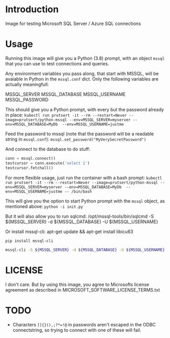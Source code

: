 # Introduction

Image for testing Microsoft SQL Server / Azure SQL connections


# Usage

Running this image will give you a Python (3.8) prompt, with an object `mssql` that you can use to test connections and queries.

Any environment variables you pass along, that start with MSSQL, will be avaiable in Python in the `mssql.conf` dict. Only the following variables are actually meaningfull:

MSSQL_SERVER
MSSQL_DATABASE
MSSQL_USERNAME
MSSQL_PASSWORD

This should give you a Python prompt, with every but the password already in place:
`kubectl run prutsert -it --rm --restart=Never --image=prutsert/python-mssql --env=MSSQL_SERVER=myserver --env=MSSQL_DATABASE=MyDb  --env=MSSQL_USERNAME=justme`

Feed the password to mssql (note that the password will be a readable string in `mssql.conf`):
`mssql.set_password("MyVerySecretPassword")`

And connect to the database to do stuff:
```python
conn = mssql.connect()
testcursor = conn.execute('select 1')
testcursor.fetchall()
```

For more flexible usage, just run the container with a bash prompt:
`kubectl run prutsert -it --rm --restart=Never --image=prutsert/python-mssql --env=MSSQL_SERVER=myserver --env=MSSQL_DATABASE=MyDb  --env=MSSQL_USERNAME=justme -- /bin/bash`

This will give you the option to start Python prompt with the `mssql` object, as mentioned above:
`python -i init.py`

But it will also allow you to run sqlcmd:
/opt/mssql-tools/bin/sqlcmd -S ${MSSQL_SERVER} -d ${MSSQL_DATABASE} -U ${MSSQL_USERNAME}

Or install mssql-cli:
apt-get update && apt-get install libicu63
```bash
pip install mssql-cli

mssql-cli -S ${MSSQL_SERVER} -d ${MSSQL_DATABASE} -U ${MSSQL_USERNAME}
```

# LICENSE

I don't care. But by using this image, you agree to Microsofts license agreement as described in MICROSOFT_SOFTWARE_LICENSE_TERMS.txt


# TODO

- Characters `[]{}(),;?*=!@` in passwords aren't escaped in the ODBC connectstring, so trying to connect with one of these will fail.

